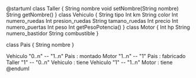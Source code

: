 @startuml
class Taller {
    String nombre
    void setNombre(String nombre)
    String getNombre()
}
class Vehiculo {
    String tipo
    Int km
    String color
    Int numero_ruedas
    Int presion_ruedas
    String tamano_ruedas
    Int precio
    Int numero_puertas
    Int peso
    Int getPesoPotencia()
}
class Motor {
    Int hp
    String numero_bastidor
    String combustible
}

class Pais {
    String nombre
}

Vehiculo "0..n" -- "1..n" Pais : montado
Motor "1..n" -- "1" Pais : fabricado
Taller "1" -- "0..n" Vehiculo : tiene
Vehiculo "1" -- "1..n" Motor : tiene
@enduml

